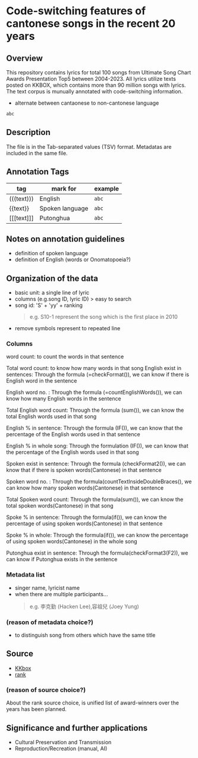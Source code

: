 
# Code-switching features of cantonese songs in the recent 20 years

## Overview

This repository contains lyrics for total 100 songs from Ultimate Song Chart Awards Presentation Top5 between 2004-2023. All lyrics utilize texts posted on KKBOX, which contains more than 90 million songs with lyrics. The text corpus is munually annotated with code-switching information. 

- alternate between cantaonese to non-cantonese language 

```txt
abc
```
## Description

The file is in the Tab-separated values (TSV) format.
Metadatas are included in the same file.
						
## Annotation Tags

| tag | mark for | example | 
| ---   | --- | ---    |
| (((text))) | English | ``abc`` |
| {{text}} | Spoken language | ``abc``|
| [[[text]]] | Putonghua | ``abc`` |

## Notes on annotation guidelines

- definition of spoken language
- definition of English (words or Onomatopoeia?)

## Organization of the data

- basic unit: a single line of lyric
- columns (e.g.song ID, lyric ID) > easy to search
- song id: 'S' + 'yy' + ranking
    > e.g. S10-1 represent the song which is the first place in 2010
- remove symbols represent to repeated line

### Columns

word count: to count the words in that sentence 

Total word count: to know how many words in that song
English exist in sentences: Through the formula (=checkFormat()), we can know if there is English word in the sentence 

English word no. : Through the formula (=countEnglishWords()), we can know how many English words in the sentence

Total English word count: Through the formula (sum()), we can know the total English words used in that song

English % in sentence: Through the formula (IF()), we can know that the percentage of the English words used in that sentence 

English % in whole song: Through the formulation (IF()), we can know that the percentage of the English words used in that song 

Spoken exist in sentence: Through the formula (checkFormat2()), we can know that if there is spoken words(Cantonese) in that sentence 

Spoken word no. : Through the formula(countTextInsideDoubleBraces(), we can know how many spoken words(Cantonese) in that sentence

Total Spoken word count: Through the formula(sum()), we can know the total spoken words(Cantonese) in that song

Spoke % in sentence: Through the formula(if()), we can know the percentage of using spoken words(Cantonese) in that sentence 

Spoke % in whole: Through the formula(if()), we can know the percentage of using spoken words(Cantonese) in the whole song

Putonghua exist in sentence: Through the formula(checkFormat3(F2)), we can know if  Putonghua exists in the sentence

### Metadata list

- singer name, lyricist name
- when there are multiple participants...
    > e.g. 李克勤 (Hacken Lee),容祖兒 (Joey Yung)

### (reason of metadata choice?)

- to distinguish song from others which have the same title 

## Source

- [KKbox](https://www.kkbox.com/tw/tc/search/lyrics)
- [rank](https://www.lemonmusic.com.hk/awards.htm) 

### (reason of source choice?)

About the rank source choice, is unified list of award-winners over the years has been planned.

## Significance and further applications
- Cultural Preservation and Transmission
- Reproduction/Recreation (manual, AI)
